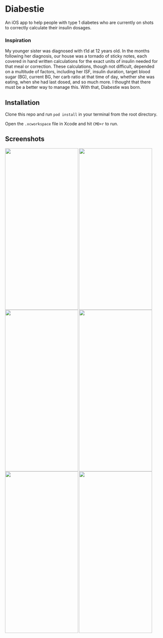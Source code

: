 # Diabestie
An iOS app to help people with type 1 diabetes who are currently on shots to correctly calculate their insulin dosages.

### Inspiration
My younger sister was diagnosed with t1d at 12 years old. In the months following her diagnosis, our house was a tornado of sticky notes, each covered in hand written calculations for the exact units of insulin needed for that meal or correction. These calculations, though not difficult, depended on a multitude of factors, including her ISF, insulin duration, target blood sugar (BG), current BG, her carb ratio at that time of day, whether she was eating, when she had last dosed, and so much more. I thought that there must be a better way to manage this. With that, Diabestie was born.

  
## Installation
Clone this repo and run `pod install` in your terminal from the root directory.

Open the `.xcworkspace` file in Xcode and hit `CMD+r` to run.

## Screenshots

<img align="left" width="240" height="530" src="https://user-images.githubusercontent.com/29615757/96514761-bd128a00-1229-11eb-8549-aadb3b89e8e2.PNG">
<img align="left" width="240" height="530" src="https://user-images.githubusercontent.com/29615757/96514806-d1568700-1229-11eb-8148-be772d9980c8.PNG">
<img align="left" width="240" height="530" src="https://user-images.githubusercontent.com/29615757/96514842-e501ed80-1229-11eb-8d58-e672f7cf5e3e.PNG">
<img align="left" width="240" height="530" src="https://user-images.githubusercontent.com/29615757/96514871-efbc8280-1229-11eb-8342-a52cc5614c83.PNG">
<img align="left" width="240" height="530" src="https://user-images.githubusercontent.com/29615757/96514895-fba84480-1229-11eb-9029-7d41a2244bcf.PNG">
<img align="left" width="240" height="530" src="https://user-images.githubusercontent.com/29615757/96514915-0531ac80-122a-11eb-8c7d-026b1bce9243.PNG">
